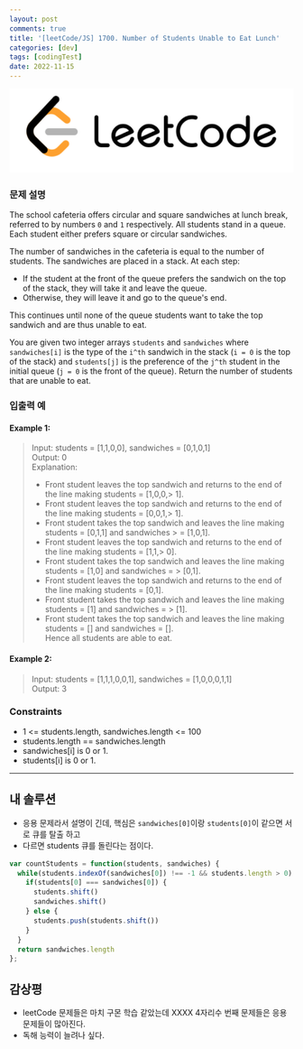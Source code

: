 ```yaml
---
layout: post
comments: true
title: '[leetCode/JS] 1700. Number of Students Unable to Eat Lunch'
categories: [dev]
tags: [codingTest]
date: 2022-11-15
---
```

![headerimg](/assets/img/subcate/leetcode.png)

### 문제 설명
The school cafeteria offers circular and square sandwiches at lunch break, referred to by numbers `0` and `1` respectively. All students stand in a queue. Each student either prefers square or circular sandwiches.

The number of sandwiches in the cafeteria is equal to the number of students. The sandwiches are placed in a stack. At each step:

* If the student at the front of the queue prefers the sandwich on the top of the stack, they will take it and leave the queue.
* Otherwise, they will leave it and go to the queue's end.

This continues until none of the queue students want to take the top sandwich and are thus unable to eat.

You are given two integer arrays `students` and `sandwiches` where `sandwiches[i]` is the type of the `i​​​​​^​th` sandwich in the stack (`i = 0` is the top of the stack) and `students[j]` is the preference of the `j^​th` student in the initial queue (`j = 0` is the front of the queue). Return the number of students that are unable to eat.

### 입출력 예

#### Example 1:
> Input: students = [1,1,0,0], sandwiches = [0,1,0,1] <br>
> Output: 0  <br>
> Explanation: <br>
> - Front student leaves the top sandwich and returns to the end of the line making students = [1,0,0,> 1]. <br>
> - Front student leaves the top sandwich and returns to the end of the line making students = [0,0,1,> 1]. <br>
> - Front student takes the top sandwich and leaves the line making students = [0,1,1] and sandwiches > = [1,0,1]. <br>
> - Front student leaves the top sandwich and returns to the end of the line making students = [1,1,> 0]. <br>
> - Front student takes the top sandwich and leaves the line making students = [1,0] and sandwiches = > [0,1]. <br>
> - Front student leaves the top sandwich and returns to the end of the line making students = [0,1]. <br>
> - Front student takes the top sandwich and leaves the line making students = [1] and sandwiches = > [1]. <br>
> - Front student takes the top sandwich and leaves the line making students = [] and sandwiches = []. <br>
> Hence all students are able to eat. <br>


#### Example 2:
> Input: students = [1,1,1,0,0,1], sandwiches = [1,0,0,0,1,1]  <br>
> Output: 3  <br>

### Constraints
* 1 <= students.length, sandwiches.length <= 100 <br>
* students.length == sandwiches.length <br>
* sandwiches[i] is 0 or 1. <br>
* students[i] is 0 or 1. <br>

<hr/>

## 내 솔루션
* 응용 문제라서 설명이 긴데, 핵심은 `sandwiches[0]`이랑 `students[0]`이 같으면 서로 큐를 탈출 하고
* 다르면 students 큐를 돌린다는 점이다.

```javascript
var countStudents = function(students, sandwiches) {
  while(students.indexOf(sandwiches[0]) !== -1 && students.length > 0) {
    if(students[0] === sandwiches[0]) {
      students.shift()
      sandwiches.shift()
    } else {
      students.push(students.shift())
    }
  }
  return sandwiches.length
};
```

## 감상평
* leetCode 문제들은 마치 구몬 학습 같았는데 XXXX 4자리수 번째 문제들은 응용 문제들이 많아진다.
* 독해 능력이 늘려나 싶다.